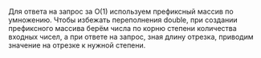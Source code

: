 Для ответа на запрос за O(1) используем префиксный массив по умножению. Чтобы избежать переполнения double, при создании префиксного массива берём числа по корню степени количества входных чисел, а при ответе на запрос, зная длину отрезка, приводим значение на отрезке к нужной степени.
